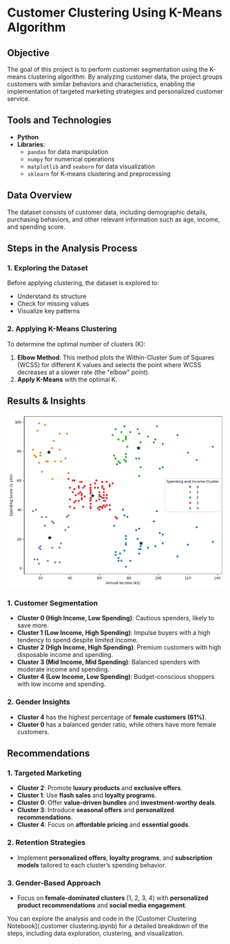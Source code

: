 # Customer Clustering Using K-Means Algorithm

## Objective

The goal of this project is to perform customer segmentation using the K-means clustering algorithm. By analyzing customer data, the project groups customers with similar behaviors and characteristics, enabling the implementation of targeted marketing strategies and personalized customer service.

## Tools and Technologies

- **Python**
- **Libraries**:
    - `pandas` for data manipulation
    - `numpy` for numerical operations
    - `matplotlib` and `seaborn` for data visualization
    - `sklearn` for K-means clustering and preprocessing

## Data Overview

The dataset consists of customer data, including demographic details, purchasing behaviors, and other relevant information such as age, income, and spending score.

## Steps in the Analysis Process

### 1. Exploring the Dataset

Before applying clustering, the dataset is explored to:
- Understand its structure
- Check for missing values
- Visualize key patterns

### 2. Applying K-Means Clustering

To determine the optimal number of clusters (K):
1. **Elbow Method**: This method plots the Within-Cluster Sum of Squares (WCSS) for different K values and selects the point where WCSS decreases at a slower rate (the "elbow" point).
2. **Apply K-Means** with the optimal K.

## Results & Insights

![Customer Segmentation](./output.png)

### 1. Customer Segmentation

- **Cluster 0 (High Income, Low Spending)**: Cautious spenders, likely to save more.
- **Cluster 1 (Low Income, High Spending)**: Impulse buyers with a high tendency to spend despite limited income.
- **Cluster 2 (High Income, High Spending)**: Premium customers with high disposable income and spending.
- **Cluster 3 (Mid Income, Mid Spending)**: Balanced spenders with moderate income and spending.
- **Cluster 4 (Low Income, Low Spending)**: Budget-conscious shoppers with low income and spending.

### 2. Gender Insights

- **Cluster 4** has the highest percentage of **female customers (61%)**.
- **Cluster 0** has a balanced gender ratio, while others have more female customers.

## Recommendations

### 1. Targeted Marketing

- **Cluster 2**: Promote **luxury products** and **exclusive offers**.
- **Cluster 1**: Use **flash sales** and **loyalty programs**.
- **Cluster 0**: Offer **value-driven bundles** and **investment-worthy deals**.
- **Cluster 3**: Introduce **seasonal offers** and **personalized recommendations**.
- **Cluster 4**: Focus on **affordable pricing** and **essential goods**.

### 2. Retention Strategies

- Implement **personalized offers**, **loyalty programs**, and **subscription models** tailored to each cluster’s spending behavior.

### 3. Gender-Based Approach

- Focus on **female-dominated clusters** (1, 2, 3, 4) with **personalized product recommendations** and **social media engagement**.

You can explore the analysis and code in the [Customer Clustering Notebook](.customer clustering.ipynb) for a detailed breakdown of the steps, including data exploration, clustering, and visualization.

